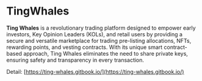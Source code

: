 # TingWhales

**Ting Whales** is a revolutionary trading platform designed to empower early investors, Key Opinion Leaders (KOLs), and retail users by providing a secure and versatile marketplace for trading pre-listing allocations, NFTs, rewarding points, and vesting contracts. With its unique smart contract-based approach, Ting Whales eliminates the need to share private keys, ensuring safety and transparency in every transaction.

Detail: [https://ting-whales.gitbook.io/](https://ting-whales.gitbook.io/)
